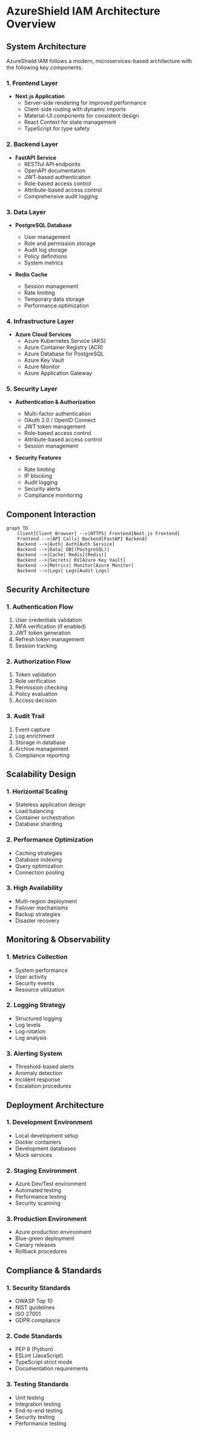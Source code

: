 # AzureShield IAM Architecture Overview

## System Architecture

AzureShield IAM follows a modern, microservices-based architecture with the following key components:

### 1. Frontend Layer
- **Next.js Application**
  - Server-side rendering for improved performance
  - Client-side routing with dynamic imports
  - Material-UI components for consistent design
  - React Context for state management
  - TypeScript for type safety

### 2. Backend Layer
- **FastAPI Service**
  - RESTful API endpoints
  - OpenAPI documentation
  - JWT-based authentication
  - Role-based access control
  - Attribute-based access control
  - Comprehensive audit logging

### 3. Data Layer
- **PostgreSQL Database**
  - User management
  - Role and permission storage
  - Audit log storage
  - Policy definitions
  - System metrics

- **Redis Cache**
  - Session management
  - Rate limiting
  - Temporary data storage
  - Performance optimization

### 4. Infrastructure Layer
- **Azure Cloud Services**
  - Azure Kubernetes Service (AKS)
  - Azure Container Registry (ACR)
  - Azure Database for PostgreSQL
  - Azure Key Vault
  - Azure Monitor
  - Azure Application Gateway

### 5. Security Layer
- **Authentication & Authorization**
  - Multi-factor authentication
  - OAuth 2.0 / OpenID Connect
  - JWT token management
  - Role-based access control
  - Attribute-based access control
  - Session management

- **Security Features**
  - Rate limiting
  - IP blocking
  - Audit logging
  - Security alerts
  - Compliance monitoring

## Component Interaction

```mermaid
graph TD
    Client[Client Browser] -->|HTTPS| Frontend[Next.js Frontend]
    Frontend -->|API Calls| Backend[FastAPI Backend]
    Backend -->|Auth| Auth[Auth Service]
    Backend -->|Data| DB[(PostgreSQL)]
    Backend -->|Cache| Redis[(Redis)]
    Backend -->|Secrets| KV[Azure Key Vault]
    Backend -->|Metrics| Monitor[Azure Monitor]
    Backend -->|Logs| Logs[Audit Logs]
```

## Security Architecture

### 1. Authentication Flow
1. User credentials validation
2. MFA verification (if enabled)
3. JWT token generation
4. Refresh token management
5. Session tracking

### 2. Authorization Flow
1. Token validation
2. Role verification
3. Permission checking
4. Policy evaluation
5. Access decision

### 3. Audit Trail
1. Event capture
2. Log enrichment
3. Storage in database
4. Archive management
5. Compliance reporting

## Scalability Design

### 1. Horizontal Scaling
- Stateless application design
- Load balancing
- Container orchestration
- Database sharding

### 2. Performance Optimization
- Caching strategies
- Database indexing
- Query optimization
- Connection pooling

### 3. High Availability
- Multi-region deployment
- Failover mechanisms
- Backup strategies
- Disaster recovery

## Monitoring & Observability

### 1. Metrics Collection
- System performance
- User activity
- Security events
- Resource utilization

### 2. Logging Strategy
- Structured logging
- Log levels
- Log rotation
- Log analysis

### 3. Alerting System
- Threshold-based alerts
- Anomaly detection
- Incident response
- Escalation procedures

## Deployment Architecture

### 1. Development Environment
- Local development setup
- Docker containers
- Development databases
- Mock services

### 2. Staging Environment
- Azure Dev/Test environment
- Automated testing
- Performance testing
- Security scanning

### 3. Production Environment
- Azure production environment
- Blue-green deployment
- Canary releases
- Rollback procedures

## Compliance & Standards

### 1. Security Standards
- OWASP Top 10
- NIST guidelines
- ISO 27001
- GDPR compliance

### 2. Code Standards
- PEP 8 (Python)
- ESLint (JavaScript)
- TypeScript strict mode
- Documentation requirements

### 3. Testing Standards
- Unit testing
- Integration testing
- End-to-end testing
- Security testing
- Performance testing 